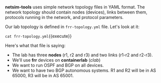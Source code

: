 **netsim-tools** uses simple network topology files in YAML format. The network topology should contain nodes (devices), links between them, protocols running in the network, and protocol parameters.

Our lab topology is defined in `frr-topology.yml` file. Let's look at it:

`cat frr-topology.yml`{{execute}}

Here's what that file is saying:

* The lab has three **nodes** (r1, r2 and r3) and two links (r1-r2 and r2-r3). 
* We'll use **frr** devices on **containerlab** (*clab*)
* We want to run OSPF and BGP on all devices.
* We want to have two BGP autonomous systems. R1 and R2 will be in AS 65000, R3 will be in AS 65001.
